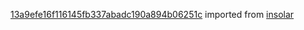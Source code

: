 [13a9efe16f116145fb337abadc190a894b06251c](https://github.com/insolar/insolar/commit/13a9efe16f116145fb337abadc190a894b06251c) imported from [insolar](https://github.com/insolar/insolar)
